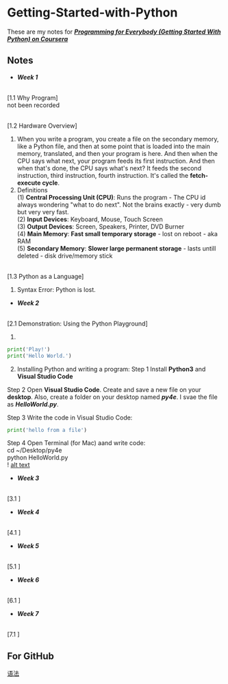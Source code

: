 # Getting-Started-with-Python

These are my notes for [**_Programming for Everybody (Getting Started With Python) on Coursera_**](https://www.coursera.org/)

## Notes
* **_Week 1_**

<br> [1.1 Why Program]
<br> not been recorded

<br> [1.2 Hardware Overview]
1. When you write a program, you create a file on the secondary memory, like a Python file, and then at some point that is loaded into the main memory, translated, and then your program is here. And then when the CPU says what next, your program feeds its first instruction. And then when that's done, the CPU says what's next? It feeds the second instruction, third instruction, fourth instruction. It's called the **fetch-execute cycle**.
2. Definitions
<br> (1) **Central Processing Unit (CPU)**: Runs the program - The CPU id always wondering "what to do next". Not the brains exactly - very dumb but very very fast.
<br> (2) **Input Devices**: Keyboard, Mouse, Touch Screen
<br> (3) **Output Devices**: Screen, Speakers, Printer, DVD Burner
<br> (4) **Main Memory**: **Fast small temporary storage** - lost on reboot - aka RAM
<br> (5) **Secondary Memory**: **Slower large permanent storage** - lasts untill deleted - disk drive/memory stick

<br> [1.3 Python as a Language]
1. Syntax Error: Python is lost.


* **_Week 2_**

<br> [2.1 Demonstration: Using the Python Playground]

1.
```python
print('Play!')
print('Hello World.')
```
2. Installing Python and writing a program:
Step 1 Install **Python3** and **Visual Studio Code**

Step 2 
Open **Visual Studio Code**. 
Create and save a new file on your **desktop**. 
Also, create a folder on your desktop named **_py4e_**.
I svae the file as **_HelloWorld.py_**.

Step 3 Write the code in Visual Studio Code:
```python
print('hello from a file')
```
Step 4 Open Terminal (for Mac) aand write code:
<br> cd ~/Desktop/py4e
<br> python HelloWorld.py
<br> ! [alt text](https://github.com/SauJyu0225/Getting-Started-with-Python/blob/main/image/terminal.png)





* **_Week 3_**

<br> [3.1 ]


* **_Week 4_**

<br> [4.1 ]


* **_Week 5_**

<br> [5.1 ]


* **_Week 6_**

<br> [6.1 ]


* **_Week 7_**

<br> [7.1 ]


## For GitHub
[语法](https://github.com/adam-p/markdown-here/wiki/Markdown-Cheatsheet)



